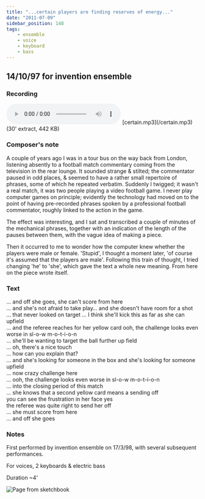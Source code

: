 ```yaml
---
title: "...certain players are finding reserves of energy..."
date: "2011-07-09"
sidebar_position: 148
tags:
    - ensemble
    - voice
    - keyboard
    - bass
---
```

## 14/10/97 for invention ensemble

### Recording

<audio controls>
  <source src="/certain.mp3"/>
</audio>
[certain.mp3](/certain.mp3) (30' extract, 442 KB)

### Composer's note

A couple of years ago I was in a tour bus on the way back from London, listening absently to a football match commentary coming from the television in the rear lounge. It sounded strange & stilted; the commentator paused in odd places, & seemed to have a rather small repertoire of phrases, some of which he repeated verbatim. Suddenly I twigged; it wasn't a real match, it was two people playing a video football game. I never play computer games on principle; evidently the technology had moved on to the point of having pre-recorded phrases spoken by a professional football commentator, roughly linked to the action in the game.

The effect was interesting, and I sat and transcribed a couple of minutes of the mechanical phrases, together with an indication of the length of the pauses between them, with the vague idea of making a piece.

Then it occurred to me to wonder how the computer knew whether the players were male or female. 'Stupid', I thought a moment later, 'of course it's assumed that the players are male'. Following this train of thought, I tried changing 'he' to 'she', which gave the text a whole new meaning. From here on the piece wrote itself.

### Text

… and off she goes, she can't score from here\
… and she's not afraid to take play… and she doesn't have room for a shot\
… that never looked on target
… I think she'll kick this as far as she can upfield\
… and the referee reaches for her yellow card ooh, the challenge looks even worse in sl-o-w 
m-o-t-i-o-n\
… she'll be wanting to target the ball further up field\
… oh, there's a nice touch\
… how can you explain that?\
… and she's looking for someone in the box and she's looking for someone upfield\
… now crazy challenge here\
… ooh, the challenge looks even worse in sl-o-w m-o-t-i-o-n\
… into the closing period of this match\
… she knows that a second yellow card means a sending off\
you can see the frustration in her face yes\
the referee was quite right to send her off\
… she must score from here\
… and off she goes

### Notes

First performed by invention ensemble on 17/3/98, with several subsequent performances.

For voices, 2 keyboards & electric bass

Duration ~4'


![](/img/certain1-1754.png "Page from sketchbook")